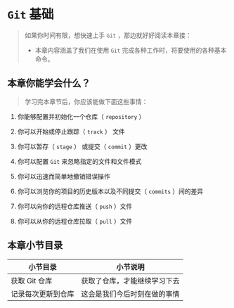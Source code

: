 # `Git` 基础
> 如果你时间有限，想快速上手 `Git` ，那边就好好阅读本章接：
> - 本章内容涵盖了我们在使用 `Git` 完成各种工作时，将要使用的各种基本命令。

## 本章你能学会什么？
> 学习完本章节后，你应该能做下面这些事情：

1. 你能够配置并初始化一个仓库（ `repository` ）

2. 你可以开始或停止跟踪（ `track` ） 文件

3. 你可以暂存（ `stage` ） 或提交（ `commit` ）更改

4. 你可以配置 `Git` 来忽略指定的文件和文件模式

5. 你可以迅速而简单地撤销错误操作

6. 你可以浏览你的项目的历史版本以及不同提交（ `commits` ）间的差异

7. 你可以向你的远程仓库推送（ `push` ）文件

8. 你可以从你的远程仓库拉取（ `pull` ）文件


## 本章小节目录

|小节目录|小节说明|
|---|---|
|获取 Git 仓库|获取了仓库，才能继续学习下去|
|记录每次更新到仓库|这会是我们今后时刻在做的事情|
